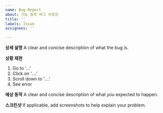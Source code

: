 ```yaml
---
name: Bug Report
about: 기능 동작 버그 리포트
title: ''
labels: Issue
assignees: ''

---
```


**상세 설명**
A clear and concise description of what the bug is.

**상황 재현**
1. Go to '...'
2. Click on '....'
3. Scroll down to '....'
4. See error

**예상 동작**
A clear and concise description of what you expected to happen.

**스크린샷**
If applicable, add screenshots to help explain your problem.
